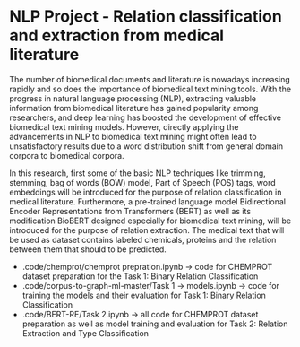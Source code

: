 # NLP Project - Relation classification and extraction from medical literature

The number of biomedical documents and literature is nowadays increasing rapidly and so does the importance of biomedical text mining tools.
 With the progress in natural language processing (NLP), extracting valuable information from biomedical literature has gained popularity among researchers, and deep learning has boosted the development of effective biomedical text mining models. 
  However, directly applying the advancements in NLP to biomedical text mining might often lead to unsatisfactory results due to a word distribution shift from general domain corpora to biomedical
corpora. 

 In this research, first some of the basic NLP techniques like trimming, stemming, bag of words (BOW) model, Part of Speech (POS) tags, word embeddings will be introduced for the purpose of relation classification in medical literature. Furthermore, a pre-trained language model Bidirectional Encoder Representations from Transformers (BERT) as well as its modification BioBERT designed especially for biomedical text
mining, will be introduced for the purpose of relation extraction. The medical text that will be used as dataset contains labeled chemicals, proteins and the relation between them that should to be predicted.

<ul>
 <li>
.code/chemprot/chemprot prepration.ipynb ->  code for CHEMPROT dataset preparation for the Task 1: Binary Relation Classification </li>
 <li>
.code/corpus-to-graph-ml-master/Task 1 -> models.ipynb -> code for training the models and their evaluation for Task 1: Binary Relation Classification </li>
 <li>
.code/BERT-RE/Task 2.ipynb -> all code for CHEMPROT dataset preparation as well as model training and evaluation for Task 2: Relation Extraction and Type Classification </li>
 </ul>

